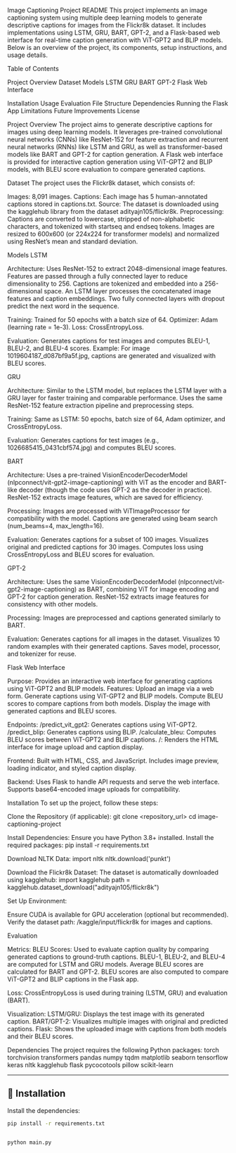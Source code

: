 Image Captioning Project README
This project implements an image captioning system using multiple deep learning models to generate descriptive captions for images from the Flickr8k dataset. It includes implementations using LSTM, GRU, BART, GPT-2, and a Flask-based web interface for real-time caption generation with ViT-GPT2 and BLIP models. Below is an overview of the project, its components, setup instructions, and usage details.

Table of Contents

Project Overview
Dataset
Models
LSTM
GRU
BART
GPT-2
Flask Web Interface


Installation
Usage
Evaluation
File Structure
Dependencies
Running the Flask App
Limitations
Future Improvements
License


Project Overview
The project aims to generate descriptive captions for images using deep learning models. It leverages pre-trained convolutional neural networks (CNNs) like ResNet-152 for feature extraction and recurrent neural networks (RNNs) like LSTM and GRU, as well as transformer-based models like BART and GPT-2 for caption generation. A Flask web interface is provided for interactive caption generation using ViT-GPT2 and BLIP models, with BLEU score evaluation to compare generated captions.

Dataset
The project uses the Flickr8k dataset, which consists of:

Images: 8,091 images.
Captions: Each image has 5 human-annotated captions stored in captions.txt.
Source: The dataset is downloaded using the kagglehub library from the dataset adityajn105/flickr8k.
Preprocessing:
Captions are converted to lowercase, stripped of non-alphabetic characters, and tokenized with startseq and endseq tokens.
Images are resized to 600x600 (or 224x224 for transformer models) and normalized using ResNet’s mean and standard deviation.




Models
LSTM

Architecture:
Uses ResNet-152 to extract 2048-dimensional image features.
Features are passed through a fully connected layer to reduce dimensionality to 256.
Captions are tokenized and embedded into a 256-dimensional space.
An LSTM layer processes the concatenated image features and caption embeddings.
Two fully connected layers with dropout predict the next word in the sequence.


Training:
Trained for 50 epochs with a batch size of 64.
Optimizer: Adam (learning rate = 1e-3).
Loss: CrossEntropyLoss.


Evaluation:
Generates captions for test images and computes BLEU-1, BLEU-2, and BLEU-4 scores.
Example: For image 1019604187_d087bf9a5f.jpg, captions are generated and visualized with BLEU scores.



GRU

Architecture:
Similar to the LSTM model, but replaces the LSTM layer with a GRU layer for faster training and comparable performance.
Uses the same ResNet-152 feature extraction pipeline and preprocessing steps.


Training:
Same as LSTM: 50 epochs, batch size of 64, Adam optimizer, and CrossEntropyLoss.


Evaluation:
Generates captions for test images (e.g., 1026685415_0431cbf574.jpg) and computes BLEU scores.



BART

Architecture:
Uses a pre-trained VisionEncoderDecoderModel (nlpconnect/vit-gpt2-image-captioning) with ViT as the encoder and BART-like decoder (though the code uses GPT-2 as the decoder in practice).
ResNet-152 extracts image features, which are saved for efficiency.


Processing:
Images are processed with ViTImageProcessor for compatibility with the model.
Captions are generated using beam search (num_beams=4, max_length=16).


Evaluation:
Generates captions for a subset of 100 images.
Visualizes original and predicted captions for 30 images.
Computes loss using CrossEntropyLoss and BLEU scores for evaluation.



GPT-2

Architecture:
Uses the same VisionEncoderDecoderModel (nlpconnect/vit-gpt2-image-captioning) as BART, combining ViT for image encoding and GPT-2 for caption generation.
ResNet-152 extracts image features for consistency with other models.


Processing:
Images are preprocessed and captions generated similarly to BART.


Evaluation:
Generates captions for all images in the dataset.
Visualizes 10 random examples with their generated captions.
Saves model, processor, and tokenizer for reuse.



Flask Web Interface

Purpose: Provides an interactive web interface for generating captions using ViT-GPT2 and BLIP models.
Features:
Upload an image via a web form.
Generate captions using ViT-GPT2 and BLIP models.
Compute BLEU scores to compare captions from both models.
Display the image with generated captions and BLEU scores.


Endpoints:
/predict_vit_gpt2: Generates captions using ViT-GPT2.
/predict_blip: Generates captions using BLIP.
/calculate_bleu: Computes BLEU scores between ViT-GPT2 and BLIP captions.
/: Renders the HTML interface for image upload and caption display.


Frontend:
Built with HTML, CSS, and JavaScript.
Includes image preview, loading indicator, and styled caption display.


Backend:
Uses Flask to handle API requests and serve the web interface.
Supports base64-encoded image uploads for compatibility.




Installation
To set up the project, follow these steps:

Clone the Repository (if applicable):
git clone <repository_url>
cd image-captioning-project


Install Dependencies: Ensure you have Python 3.8+ installed. Install the required packages:
pip install -r requirements.txt


Download NLTK Data:
import nltk
nltk.download('punkt')


Download the Flickr8k Dataset: The dataset is automatically downloaded using kagglehub:
import kagglehub
path = kagglehub.dataset_download("adityajn105/flickr8k")


Set Up Environment:

Ensure CUDA is available for GPU acceleration (optional but recommended).
Verify the dataset path: /kaggle/input/flickr8k for images and captions.





Evaluation

Metrics:
BLEU Scores: Used to evaluate caption quality by comparing generated captions to ground-truth captions.
BLEU-1, BLEU-2, and BLEU-4 are computed for LSTM and GRU models.
Average BLEU scores are calculated for BART and GPT-2.
BLEU scores are also computed to compare ViT-GPT2 and BLIP captions in the Flask app.


Loss: CrossEntropyLoss is used during training (LSTM, GRU) and evaluation (BART).


Visualization:
LSTM/GRU: Displays the test image with its generated caption.
BART/GPT-2: Visualizes multiple images with original and predicted captions.
Flask: Shows the uploaded image with captions from both models and their BLEU scores.



Dependencies
The project requires the following Python packages:
torch
torchvision
transformers
pandas
numpy
tqdm
matplotlib
seaborn
tensorflow
keras
nltk
kagglehub
flask
pycocotools
pillow
scikit-learn



---

## 🔧 Installation

Install the dependencies:

```bash
pip install -r requirements.txt


python main.py






